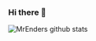 ### Hi there 👋

![MrEnders github stats](https://github-readme-stats.vercel.app/api?username=MrEnder0)
